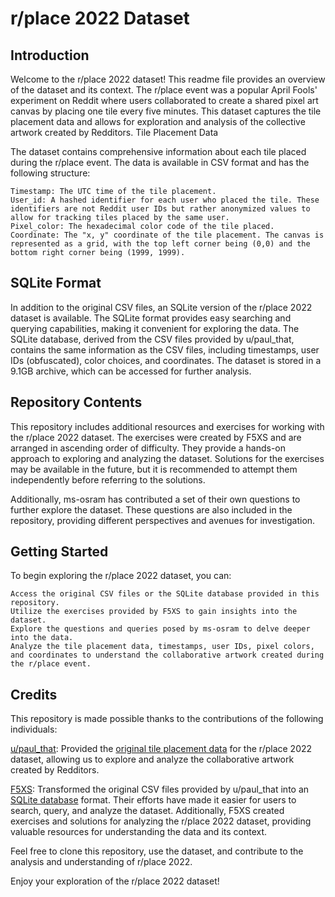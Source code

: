 # r/place 2022 Dataset
## Introduction

Welcome to the r/place 2022 dataset! This readme file provides an overview of the dataset and its context. The r/place event was a popular April Fools' experiment on Reddit where users collaborated to create a shared pixel art canvas by placing one tile every five minutes. This dataset captures the tile placement data and allows for exploration and analysis of the collective artwork created by Redditors.
Tile Placement Data

The dataset contains comprehensive information about each tile placed during the r/place event. The data is available in CSV format and has the following structure:

    Timestamp: The UTC time of the tile placement.
    User_id: A hashed identifier for each user who placed the tile. These identifiers are not Reddit user IDs but rather anonymized values to allow for tracking tiles placed by the same user.
    Pixel_color: The hexadecimal color code of the tile placed.
    Coordinate: The "x, y" coordinate of the tile placement. The canvas is represented as a grid, with the top left corner being (0,0) and the bottom right corner being (1999, 1999).

## SQLite Format

In addition to the original CSV files, an SQLite version of the r/place 2022 dataset is available. The SQLite format provides easy searching and querying capabilities, making it convenient for exploring the data. The SQLite database, derived from the CSV files provided by u/paul_that, contains the same information as the CSV files, including timestamps, user IDs (obfuscated), color choices, and coordinates. The dataset is stored in a 9.1GB archive, which can be accessed for further analysis.

## Repository Contents

This repository includes additional resources and exercises for working with the r/place 2022 dataset. The exercises were created by F5XS and are arranged in ascending order of difficulty. They provide a hands-on approach to exploring and analyzing the dataset. Solutions for the exercises may be available in the future, but it is recommended to attempt them independently before referring to the solutions.

Additionally, ms-osram has contributed a set of their own questions to further explore the dataset. These questions are also included in the repository, providing different perspectives and avenues for investigation.

## Getting Started

To begin exploring the r/place 2022 dataset, you can:

    Access the original CSV files or the SQLite database provided in this repository.
    Utilize the exercises provided by F5XS to gain insights into the dataset.
    Explore the questions and queries posed by ms-osram to delve deeper into the data.
    Analyze the tile placement data, timestamps, user IDs, pixel colors, and coordinates to understand the collaborative artwork created during the r/place event.
    
## Credits

This repository is made possible thanks to the contributions of the following individuals:

[u/paul_that](https://www.reddit.com/user/paul_that/): Provided the [original tile placement data](https://www.reddit.com/r/place/comments/txvk2d/rplace_datasets_april_fools_2022/) for the r/place 2022 dataset, allowing us to explore and analyze the collaborative artwork created by Redditors. 

[F5XS](https://github.com/f5xs-0000a): Transformed the original CSV files provided by u/paul_that into an [SQLite database](https://github.com/f5xs-0000a/r_place_2022) format. Their efforts have made it easier for users to search, query, and analyze the dataset. Additionally, F5XS created exercises and solutions for analyzing the r/place 2022 dataset, providing valuable resources for understanding the data and its context. 

Feel free to clone this repository, use the dataset, and contribute to the analysis and understanding of r/place 2022.

Enjoy your exploration of the r/place 2022 dataset!
